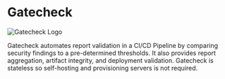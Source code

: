 # Gatecheck

![Gatecheck Logo](static/gatecheck-logo-splash-dark.png)

Gatecheck automates report validation in a CI/CD Pipeline by comparing security findings to a pre-determined
thresholds.
It also provides report aggregation, artifact integrity, and deployment validation.
Gatecheck is stateless so self-hosting and provisioning servers is not required.
